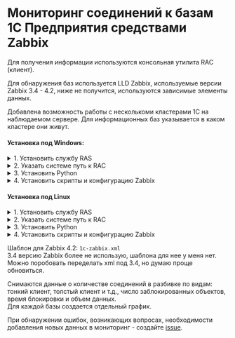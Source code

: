 # Мониторинг соединений к базам 1С Предприятия средствами Zabbix

Для получения информации используются консольная утилита RAC (клиент).

Для обнаружения баз используется LLD Zabbix, используемые версии Zabbix 3.4 - 4.2, ниже не получится, используются зависимые элементы данных.

Добавлена возможность работы с несколькоми кластерами 1С на наблюдаемом сервере. Для информационных баз указывается в каком кластере они живут.

#### Установка под Windows:

<details>
  <summary>1. Установить службу RAS</summary>
  
  <br>
  
  Для установки сервера RAS в качестве службы используется команда:
  `sc create "1C:Enterprise RAS" binpath= "C:\Program Files\1cv8\8.Х.Х.ХХХХ\bin\ras.exe cluster --service" displayname= "1C:Enterprise RAS" start= auto`

  Для запуска - команда:  
  `net start "1C:Enterprise RAS"`

---
</details>
<details>
  <summary>2. Указать системе путь к RAC</summary>
  
  <br>

  В системную переменную PATH необходимо добавить путь где находится исполняемый файл rac.exe:
  `c:\Program Files\1cv8\8.X.XX.XXXX\bin\`  
  <img src="/set_path.JPG" width="400">

  Правой кнопкой на Этот компьютер - Свойства - Дополнительные параметры системы (справа) - Переменные среды - раздел Системные переменные - выбрать переменную Path, изменить, откроется окно Изменение системной перемнной - в поле значение перемнной добавить в конец путь вида `c:\Program Files\1cv8\8.X.XX.XXXX\bin\`, т.е. путь где лежит используемая платформа.
  При использовании 32-х разрядной платформы путь будет вида: `c:\Program Files (x86)\1cv8\8.X.XX.XXXX\bin\`

---
</details>
<details>
  <summary>3. Установить Python  </summary>
  
  <br>
  
  Python можно установить с сайта https://www.python.org, проверьте что бы путь установки соответствовал пути прописанному в файле `1c_zabbix.conf`. Ожидается что интерпретатор будет находится по следующему пути:
  `c:\Program Files\Python37\python.exe`

---
</details>
<details>
  <summary>4. Установить скрипты и конфигурацию Zabbix</summary>
  
  <br>
  
  На сервер с установленным RAC и Zabbix agent необходимо положить файлы `*.py` из каталога `scripts` и файл конфигурации `1c_zabbix.conf`.
  Если в кластере используется администратор кластера, то в `1c_zabbix.conf` следует раскомментировать строки с указанием пользователя и пароля. (При использовании нескольких кластеров, соответственно, этот пользователь должен существовать во всех кластерах).

`ib_list.py` - скрипт возвращающий список баз с указанием uuid кластера  
`sess_list.py` - скрипт возвращает кол-во сессий на присланный uuid базы и uuid кластера

Настройки каталогов:
* zabbix agent - c:\zabbix  
* python - c:\Program Files\Python37\python.exe

---
</details>

#### Установка под Linux
<details>
  <summary>1. Установить службу RAS</summary>
  
  <br>
  
  Для дистрибутивов на основе `systemd` (Debian/Ubuntu, RHEL/CentOS, SLES/OpenSUSE) добавить файл `ras.service` в `/etc/systemd/system/`:  
```
[Unit]
Description=RAS
After=syslog.target
After=network.target

[Service]
Type=simple
User=usr1cv8
Group=grp1cv8
ExecStart=/opt/1C/v8.3/x86_64/ras cluster
KillMode=process

[Install]
WantedBy=multi-user.target
```
Выполнить команды:

`systemctl daemon-reload`  
`systemctl enable --now ras`

---
</details>
<details>
  <summary>2. Указать системе путь к RAC</summary>
  
  <br>
  
  Сделать ссылку:
  
  `ln -s /opt/1C/v8.3/x86_64/rac /usr/local/bin/`
  
  ---
</details>
<details>
  <summary>3. Установить Python  </summary>
  
  <br>
  
  Python на Linux обычно уже есть. Если все же нет - установить python3.
  
  Для Debian/Ubuntu:  
  `apt install python3`
  
  Для RHEL/CentOS:  
  `yum install python3`

---
</details>
<details>
  <summary>4. Установить скрипты и конфигурацию Zabbix</summary>
  
  <br>
  
  На сервер с установленным RAC и Zabbix agent необходимо положить файлы `*.py` из каталога scripts и файл конфигурации `1c_zabbix_linux.conf`. 
  Если в кластере используется администратор кластера, то в `1c_zabbix.conf` следует раскомментировать строки с указанием пользователя и пароля. (При использовании нескольких кластеров, соответственно, этот пользователь должен существовать во всех кластерах).

`ib_list.py` - скрипт возвращающий список баз с указанием uuid кластера  
`sess_list.py` - скрипт возвращает кол-во сессий на присланный uuid базы и uuid кластера

Настройки каталогов:
* zabbix agent - `/etc/zabbix/`

---
</details>

Шаблон для Zabbix 4.2: `1c-zabbix.xml`  
3.4 версию Zabbix более не использую, шаблона для нее у меня нет. Можно поробовать переделать xml под 3.4, но думаю проще обновиться.

Снимаются данные о количестве соединений в разбивке по видам: тонкий клиент, толстый клиент и т.д., число заблокированных объектов, время блокировки и объем данных.  
Для каждой базы создается отдельный график.

При обнаружении ошибок, возникающих вопросах, необходимости добавления новых данных в мониторинг - создайте [issue](https://github.com/kulpin74/zabbix-1c/issues/new).
